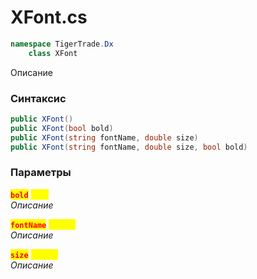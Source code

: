 
# XFont.cs
```csharp
namespace TigerTrade.Dx  
    class XFont
```

Описание

### Синтаксис
```csharp
public XFont()
public XFont(bool bold)
public XFont(string fontName, double size)
public XFont(string fontName, double size, bool bold)
```

### Параметры  
<mark style="color:red;">**`bold`**</mark> <mark style="color:yellow;">`bool`</mark>  
 *Описание*  
  
<mark style="color:red;">**`fontName`**</mark> <mark style="color:yellow;">`string`</mark>  
 *Описание*  
  
<mark style="color:red;">**`size`**</mark> <mark style="color:yellow;">`double`</mark>  
 *Описание*  
  

                    
                    